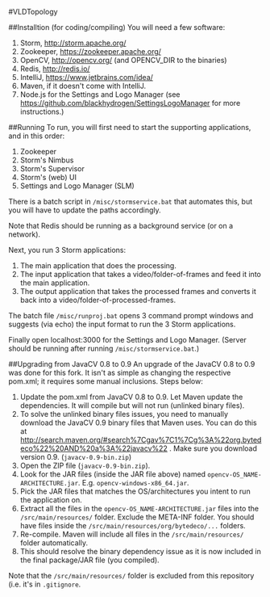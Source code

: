 #VLDTopology

##Installtion (for coding/compiling)
You will need a few software:

1. Storm, http://storm.apache.org/
2. Zookeeper, https://zookeeper.apache.org/
3. OpenCV, http://opencv.org/ (and OPENCV_DIR to the binaries)
4. Redis, http://redis.io/
5. IntelliJ, https://www.jetbrains.com/idea/
6. Maven, if it doesn't come with IntelliJ.
7. Node.js for the Settings and Logo Manager (see https://github.com/blackhydrogen/SettingsLogoManager for more instructions.)

##Running
To run, you will first need to start the supporting applications, and in this order:

1. Zookeeper
2. Storm's Nimbus
3. Storm's Supervisor
4. Storm's (web) UI
5. Settings and Logo Manager (SLM)

There is a batch script in `/misc/stormservice.bat` that automates this, but you will have to update the paths accordingly.

Note that Redis should be running as a background service (or on a network).

Next, you run 3 Storm applications:

1. The main application that does the processing.
2. The input application that takes a video/folder-of-frames and feed it into the main application.
3. The output application that takes the processed frames and converts it back into a video/folder-of-processed-frames.

The batch file `/misc/runproj.bat` opens 3 command prompt windows and suggests (via echo) the input format to run the 3 Storm applications.

Finally open localhost:3000 for the Settings and Logo Manager. (Server should be running after running `/misc/stormservice.bat`.)

##Upgrading from JavaCV 0.8 to 0.9
An upgrade of the JavaCV 0.8 to 0.9 was done for this fork. It isn't as simple as changing the respective pom.xml; it requires some manual inclusions. Steps below:

1. Update the pom.xml from JavaCV 0.8 to 0.9. Let Maven update the dependencies. It will compile but will not run (unlinked binary files).
2. To solve the unlinked binary files issues, you need to manually download the JavaCV 0.9 binary files that Maven uses. You can do this at http://search.maven.org/#search%7Cgav%7C1%7Cg%3A%22org.bytedeco%22%20AND%20a%3A%22javacv%22 . Make sure you download version 0.9. (`javacv-0.9-bin.zip`)
3. Open the ZIP file (`javacv-0.9-bin.zip`).
4. Look for the JAR files (inside the JAR file above) named `opencv-OS_NAME-ARCHITECTURE.jar`. E.g. `opencv-windows-x86_64.jar`.
5. Pick the JAR files that matches the OS/architectures you intent to run the application on.
6. Extract all the files in the `opencv-OS_NAME-ARCHITECTURE.jar` files into the `/src/main/resources/` folder. Exclude the META-INF folder. You should have files inside the `/src/main/resources/org/bytedeco/...` folders.
7. Re-compile. Maven will include all files in the `/src/main/resources/` folder automatically.
8. This should resolve the binary dependency issue as it is now included in the final package/JAR file (you compiled).

Note that the `/src/main/resources/` folder is excluded from this repository (i.e. it's in `.gitignore`.
